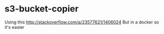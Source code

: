 # s3-bucket-copier

Using this http://stackoverflow.com/a/23577621/1406024
But in a docker so it's easier